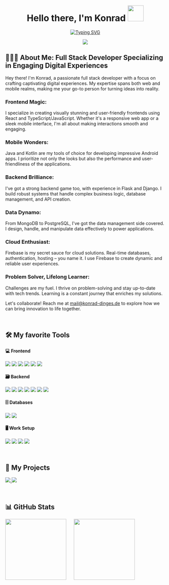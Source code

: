 <h1 align="center"> 
  Hello there, I'm Konrad <img src="https://media.giphy.com/media/RhGbWYqUJdPWM18zI6/giphy.gif" width="50px" height="50px">
</h1>

<p align="center">
<a href="https://git.io/typing-svg">
  <img src="https://readme-typing-svg.herokuapp.com?font=Roboto&size=32&duration=4000&pause=1000&color=BF55EC&center=true&vCenter=true&width=440&lines=I'm+a+Full+Stack+Developer;I'm+a+Web+Developer;I'm+a+Web+Designer;I'm+a+React+Developer" alt="Typing SVG" />
  </a>
</p>

<p align="center">
	<a href="https://www.konrad-dinges.de">
		<img src="https://img.shields.io/badge/website-000000?style=for-the-badge&logo=About.me&logoColor=BF55EC" />
	</a>
</p>



## 🧑🏻‍💻 About Me: Full Stack Developer Specializing in Engaging Digital Experiences

Hey there! I'm Konrad, a passionate full stack developer with a focus on crafting captivating digital experiences. My expertise spans both web and mobile realms, making me your go-to person for turning ideas into reality.

### Frontend Magic:

I specialize in creating visually stunning and user-friendly frontends using React and TypeScript/JavaScript. Whether it's a responsive web app or a sleek mobile interface, I'm all about making interactions smooth and engaging.

### Mobile Wonders:

Java and Kotlin are my tools of choice for developing impressive Android apps. I prioritize not only the looks but also the performance and user-friendliness of the applications.

### Backend Brilliance:

I've got a strong backend game too, with experience in Flask and Django. I build robust systems that handle complex business logic, database management, and API creation.

### Data Dynamo:

From MongoDB to PostgreSQL, I've got the data management side covered. I design, handle, and manipulate data effectively to power applications.

### Cloud Enthusiast:

Firebase is my secret sauce for cloud solutions. Real-time databases, authentication, hosting – you name it. I use Firebase to create dynamic and reliable user experiences.

### Problem Solver, Lifelong Learner:

Challenges are my fuel. I thrive on problem-solving and stay up-to-date with tech trends. Learning is a constant journey that enriches my solutions.

Let's collaborate! Reach me at mail@konrad-dinges.de to explore how we can bring innovation to life together.

<br />

## 🛠️ My favorite Tools


<h4>💻 Frontend</h3>
<p>
	<img src="https://img.shields.io/badge/React-20232A?style=for-the-badge&logo=react&logoColor=61DAFB"/>
	<img src="https://img.shields.io/badge/HTML5-E34F26?style=for-the-badge&logo=html5&logoColor=white"/>
	<img src="https://img.shields.io/badge/CSS3-1572B6?style=for-the-badge&logo=css3&logoColor=white"/>
	<img src="https://img.shields.io/badge/Material%20UI-007FFF?style=for-the-badge&logo=mui&logoColor=white"/>
	<img src="https://img.shields.io/badge/Bootstrap-563D7C?style=for-the-badge&logo=bootstrap&logoColor=white"/>
	<img src="https://img.shields.io/badge/Sass-CC6699?style=for-the-badge&logo=sass&logoColor=white"/>
</p>

<h4>🗃 Backend</h3>
<p>
	<img src="https://img.shields.io/badge/TypeScript-007ACC?style=for-the-badge&logo=typescript&logoColor=white"/>
	<img src="https://img.shields.io/badge/Python-FFD43B?style=for-the-badge&logo=python&logoColor=blue"/>
	<img src="https://img.shields.io/badge/Kotlin-0095D5?&style=for-the-badge&logo=kotlin&logoColor=white"/>
	<img src="https://img.shields.io/badge/Node.js-339933?style=for-the-badge&logo=nodedotjs&logoColor=white"/>
	<img src="https://img.shields.io/badge/Django-092E20?style=for-the-badge&logo=django&logoColor=green"/>
	<img src="https://img.shields.io/badge/Flask-000000?style=for-the-badge&logo=flask&logoColor=white"/>
	<img src="https://img.shields.io/badge/Docker-2CA5E0?style=for-the-badge&logo=docker&logoColor=white"/>
</p>

<h4>🗄 Databases</h3>
<p>
	<img src="https://img.shields.io/badge/PostgreSQL-316192?style=for-the-badge&logo=postgresql&logoColor=white"/>
	<img src="https://img.shields.io/badge/MongoDB-4EA94B?style=for-the-badge&logo=mongodb&logoColor=white"/>
</p>

<h4>🖥 Work Setup</h3>
<p>
	<img src="https://img.shields.io/badge/Ubuntu-E95420?style=for-the-badge&logo=ubuntu&logoColor=white">
	<img src="https://img.shields.io/badge/Visual_Studio_Code-0078D4?style=for-the-badge&logo=visual%20studio%20code&logoColor=white">
	<img src="https://img.shields.io/badge/GIT-E44C30?style=for-the-badge&logo=git&logoColor=white">
	<img src="https://img.shields.io/badge/GNU%20Bash-4EAA25?style=for-the-badge&logo=GNU%20Bash&logoColor=white">
</p>
<br />

## 📂 My Projects

<p>
	<a href="https://github.com/Floatyy1998/portfolio">
		<img src="https://github-readme-stats-git-masterrstaa-rickstaa.vercel.app/api/pin/?username=Floatyy1998&repo=portfolio&theme=react">
	</a>
	<a href="https://github.com/Floatyy1998/Serien-Ranking">
		<img src="https://github-readme-stats-git-masterrstaa-rickstaa.vercel.app/api/pin/?username=Floatyy1998&repo=Serien-Ranking&theme=react">
	</a>
	
</p>
<br />

## 📊 GitHub Stats

<p>
	<img src="https://github-readme-stats-git-masterrstaa-rickstaa.vercel.app/api?username=Floatyy1998&theme=react" height="192px" style="margin-right: 20px"/>
	<img src="https://github-readme-stats-git-masterrstaa-rickstaa.vercel.app/api/top-langs/?username=Floatyy1998&layout=compact&theme=react" height="192px">
</p>

